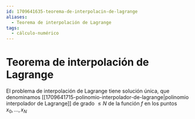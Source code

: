 ```yaml
---
id: 1709641635-teorema-de-interpolacin-de-lagrange
aliases:
  - Teorema de interpolación de Lagrange
tags:
  - cálculo-numérico
---
```


# Teorema de interpolación de Lagrange

El problema de interpolación de Lagrange tiene solución única, que denominamos [[1709641715-polinomio-interpolador-de-lagrange|polinomio interpolador de Lagrange]] de grado $\le N$ de la función $f$ en los puntos $x_0, \ldots , x_N$
